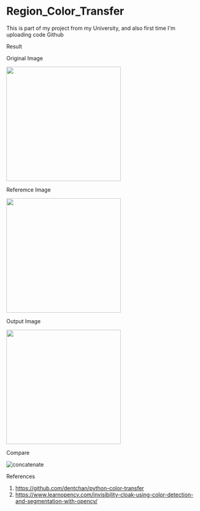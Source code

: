 # Region_Color_Transfer
This is part of my project from my University, and also first time I'm uploading code Github



Result

Original Image

<img src="https://user-images.githubusercontent.com/26791801/79683423-a7151400-825c-11ea-9fb8-c3a32fd9f7dd.jpg" width="300" height="300">

Referemce Image

<img src="https://user-images.githubusercontent.com/26791801/79683442-c3b14c00-825c-11ea-8142-e5150eb60499.jpg" width="300" height="300">

Output Image

<img src="https://user-images.githubusercontent.com/26791801/79683452-d461c200-825c-11ea-988d-cbee7da4ee00.jpg" width="300" height="300">


Compare

![concatenate](https://user-images.githubusercontent.com/26791801/79683464-e3487480-825c-11ea-867f-4f481cac1549.jpg)







References
1. https://github.com/dentchan/python-color-transfer
2. https://www.learnopencv.com/invisibility-cloak-using-color-detection-and-segmentation-with-opencv/
